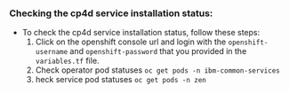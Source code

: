### Checking the cp4d service installation status:
* To check the cp4d service installation status, follow these steps:
  1. Click on the openshift console url and login with the `openshift-username` and `openshift-password` that you provided in the `variables.tf` file.
  2. Check operator pod statuses `oc get pods -n ibm-common-services`
  2. heck service pod statuses  `oc get pods -n zen`
  
